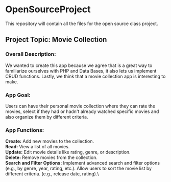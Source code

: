 # OpenSourceProject
This repository will contain all the files for the open source class project.
## Project Topic: Movie Collection
### Overall Description:
We wanted to create this app because we agree that is a great way to familiarize ourselves with PHP and Data Bases, it also lets us implement CRUD functions. Lastly, we think that a movie collection app is interesting to make.
### App Goal:
Users can have their personal movie collection where they can rate the movies, select if they had or hadn't already watched specific movies and also organize them by different criteria.
### App Functions:
**Create:** Add new movies to the collection.\
**Read:** View a list of all movies.\
**Update:** Edit movie details like rating, genre, or description.\
**Delete:** Remove movies from the collection.\
**Search and Filter Options:** Implement advanced search and filter options (e.g., by genre, year, rating, etc.). Allow users to sort the movie list by different criteria. (e.g., release date, rating).\
